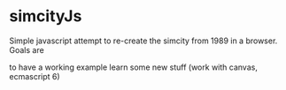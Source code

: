 # simcityJs

Simple javascript attempt to re-create the simcity from 1989 in a browser. Goals are

to have a working example
learn some new stuff (work with canvas, ecmascript 6)
